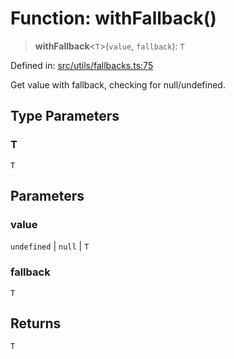 # Function: withFallback()

> **withFallback**\<`T`\>(`value`, `fallback`): `T`

Defined in: [src/utils/fallbacks.ts:75](https://github.com/Nick2bad4u/Uptime-Watcher/blob/dca5483e793478722cd3e6e125cafcec5fc771f0/src/utils/fallbacks.ts#L75)

Get value with fallback, checking for null/undefined.

## Type Parameters

### T

`T`

## Parameters

### value

`undefined` | `null` | `T`

### fallback

`T`

## Returns

`T`
